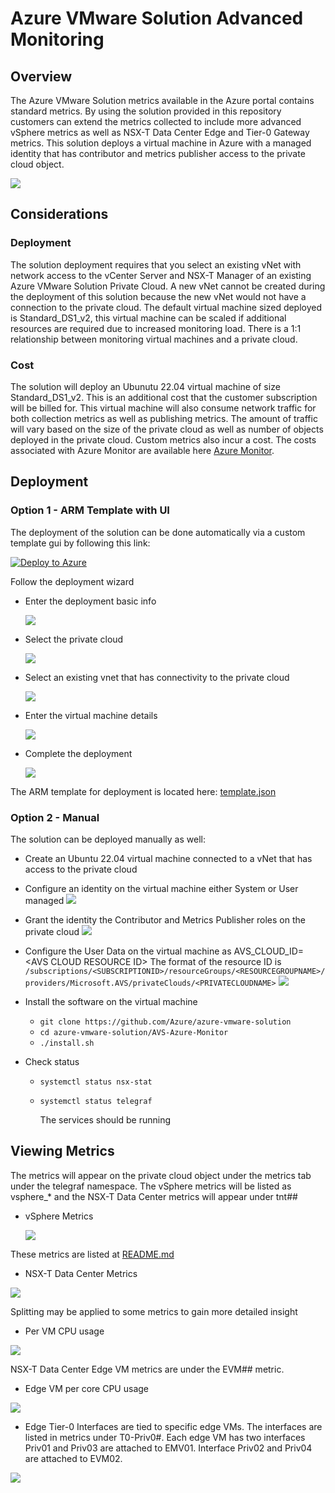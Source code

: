 # Azure VMware Solution Advanced Monitoring

## Overview

The Azure VMware Solution metrics available in the Azure portal contains standard metrics. By using the solution provided in this repository customers can extend the metrics collected to include more advanced vSphere metrics as well as NSX-T Data Center Edge and Tier-0 Gateway metrics. This solution deploys a virtual machine in Azure with a managed identity that has contributor and metrics publisher access to the private cloud object.  

![](./media/overview.PNG)

## Considerations

### Deployment 

The solution deployment requires that you select an existing vNet with network access to the vCenter Server and NSX-T Manager of an existing Azure VMware Solution Private Cloud.  A new vNet cannot be created during the deployment of this solution because the new vNet would not have a connection to the private cloud.  The default virtual machine sized deployed is Standard_DS1_v2, this virtual machine can be scaled if additional resources are required due to increased monitoring load.   There is a 1:1 relationship between monitoring virtual machines and a private cloud.

### Cost

The solution will deploy an Ubunutu 22.04 virtual machine of size Standard_DS1_v2.  This is an additional cost that the customer subscription will be billed for. This virtual machine will also consume network traffic for both collection metrics as well as publishing metrics. The amount of traffic will vary based on the size of the private cloud as well as number of objects deployed in the private cloud.  Custom metrics also incur a cost.  The costs associated with Azure Monitor are available here [Azure Monitor](https://azure.microsoft.com/en-us/pricing/details/monitor/).

## Deployment

### Option 1 - ARM Template with UI

The deployment of the solution can be done automatically via a custom template gui by following this link:

[![Deploy to Azure](https://aka.ms/deploytoazurebutton)](https://portal.azure.com/#blade/Microsoft_Azure_CreateUIDef/CustomDeploymentBlade/uri/https%3A%2F%2Fraw.githubusercontent.com%2FAzure%2Fazure-vmware-solution%2Fmain%2Fadvanced-monitoring%2FDeployment%2Ftemplate.json/uiFormDefinitionUri/https%3A%2F%2Fraw.githubusercontent.com%2FAzure%2Fazure-vmware-solution%2Fmain%2Fadvanced-monitoring%2FDeployment%2FcreateUiDefinition.json)

Follow the deployment wizard
 - Enter the deployment basic info

   ![](./media/template_1.png)

 - Select the private cloud

   ![](./media/template_2.png)

 - Select an existing vnet that has connectivity to the private cloud

   ![](./media/template_3.png)  

 - Enter the virtual machine details

   ![](./media/template_4.png)

 - Complete the deployment

   ![](./media/template_5.png)

The ARM template for deployment is located here: [template.json](./Deployment/template.json)

### Option 2 - Manual

The solution can be deployed manually as well:
- Create an Ubuntu 22.04 virtual machine connected to a vNet that has access to the private cloud
- Configure an identity on the virtual machine either System or User managed
   ![](./media/assign_identity.png)

- Grant the identity the Contributor and Metrics Publisher roles on the private cloud
   ![](./media//assign_identity_private_cloud.png)

- Configure the User Data on the virtual machine as AVS_CLOUD_ID=\<AVS CLOUD RESOURCE ID\>
  The format of the resource ID is `/subscriptions/<SUBSCRIPTIONID>/resourceGroups/<RESOURCEGROUPNAME>/providers/Microsoft.AVS/privateClouds/<PRIVATECLOUDNAME>`
   ![](./media/assign_userdata.png)

- Install the software on the virtual machine
  - `git clone https://github.com/Azure/azure-vmware-solution`
  - `cd azure-vmware-solution/AVS-Azure-Monitor`
  - `./install.sh`
- Check status
  - `systemctl status nsx-stat`
  - `systemctl status telegraf`

    The services should be running


## Viewing Metrics

The metrics will appear on the private cloud object under the metrics tab under the telegraf namespace.  The vSphere metrics will be listed as vsphere_* and the NSX-T Data Center metrics will appear under tnt## 
 - vSphere Metrics
 
   ![](./media/extended_metrics.png)
 
 These metrics are listed at [README.md](https://github.com/influxdata/telegraf/blob/master/plugins/inputs/vsphere/METRICS.md)

 - NSX-T Data Center Metrics

![](./media/nsx_base_metrics.PNG)

Splitting may be applied to some metrics to gain more detailed insight
 - Per VM CPU usage

![](./media/pervm_cpu_usage.png)

NSX-T Data Center Edge VM metrics are under the EVM## metric.  
 - Edge VM per core CPU usage

![](./media/evm_pervm_cpu_usage.png)

 - Edge Tier-0 Interfaces are tied to specific edge VMs.  The interfaces are listed in metrics under T0-Priv0#.  Each edge VM has two interfaces Priv01 and Priv03 are attached to EMV01.  Interface Priv02 and Priv04 are attached to EVM02.  

![](./media/nsx_t0_priv01_bytes.PNG)
